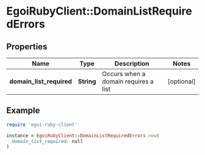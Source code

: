 # EgoiRubyClient::DomainListRequiredErrors

## Properties

| Name | Type | Description | Notes |
| ---- | ---- | ----------- | ----- |
| **domain_list_required** | **String** | Occurs when a domain requires a list | [optional] |

## Example

```ruby
require 'egoi-ruby-client'

instance = EgoiRubyClient::DomainListRequiredErrors.new(
  domain_list_required: null
)
```

